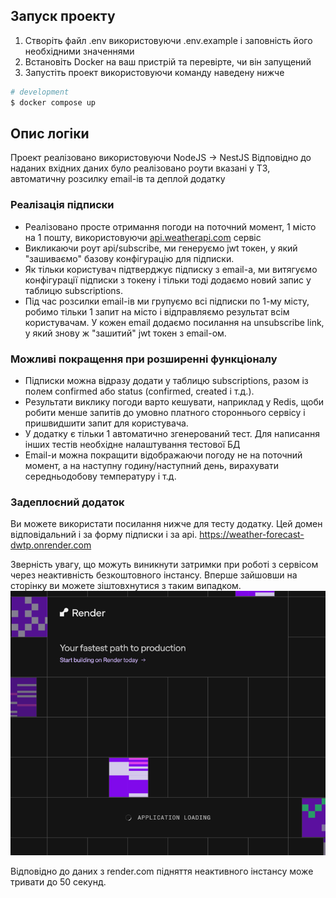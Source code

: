 ## Запуск проекту
1. Створіть файл .env використовуючи .env.example і заповність його необхідними значеннями
2. Встановіть Docker на ваш пристрій та перевірте, чи він запущений
3. Запустіть проект використовуючи команду наведену нижче
```bash
# development
$ docker compose up
```

## Опис логіки
Проект реалізовано використовуючи NodeJS -> NestJS
Відповідно до наданих вхідних даних було реалізовано роути вказані у ТЗ, автоматичну розсилку email-ів та деплой додатку

### Реалізація підписки
- Реалізовано просте отримання погоди на поточний момент, 1 місто на 1 пошту, використовуючи [api.weatherapi.com](https://api.weatherapi.com) сервіс
- Викликаючи роут api/subscribe, ми генеруємо jwt токен, у який "зашиваємо" базову конфігурацію для підписки.
- Як тільки користувач підтверджує підписку з email-а, ми витягуємо конфігурації підписки з токену і тільки тоді додаємо новий запис у таблицю subscriptions.
- Під час розсилки email-ів ми групуємо всі підписки по 1-му місту, робимо тільки 1 запит на місто і відправляємо результат всім користувачам.
У кожен email додаємо посилання на unsubscribe link, у який знову ж "зашитий" jwt токен з email-ом.

### Можливі покращення при розширенні функціоналу
- Підписки можна відразу додати у таблицю subscriptions, разом із полем confirmed або status (confirmed, created і т.д.).
- Результати виклику погоди варто кешувати, наприклад у Redis, щоби робити менше запитів до умовно платного стороннього сервісу і пришвидшити запит для користувача.
- У додатку є тільки 1 автоматично згенерований тест. Для написання інших тестів необхідне налаштування тестової БД
- Email-и можна покращити відображаючи погоду не на поточний момент, а на наступну годину/наступний день, вирахувати середньодобову температуру і т.д.

### Задеплоєний додаток
Ви можете використати посилання нижче для тесту додатку. Цей домен відповідальний і за форму підписки і за api.
https://weather-forecast-dwtp.onrender.com

Зверність увагу, що можуть виникнути затримки при роботі з сервісом через неактивність безкоштовного інстансу.
Вперше зайшовши на сторінку ви можете зіштовхнутися з таким випадком.
![Приклад сторінки завантаження від render.com](render_loading_example.png)

Відповідно до даних з render.com підняття неактивного інстансу може тривати до 50 секунд.